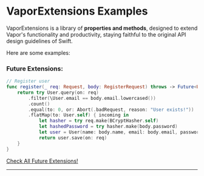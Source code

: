 # VaporExtensions Examples

VaporExtensions is a library of **properties and methods**, designed to extend Vapor's functionality and productivity, staying faithful to the original API design guidelines of Swift.

Here are some examples:

### Future Extensions:

```swift
// Register user
func register(_ req: Request, body: RegisterRequest) throws -> Future<User> {
    return try User.query(on: req)
        .filter(\User.email == body.email.lowercased())
        .count()
        .equal(to: 0, or: Abort(.badRequest, reason: "User exists!"))
        .flatMap(to: User.self) { incoming in
            let hasher = try req.make(BCryptHasher.self)
            let hashedPassword = try hasher.make(body.password)
            let user = User(name: body.name, email: body.email, password: hashedPassword)
            return user.save(on: req)
    }
}
```

[Check All Future Extensions!](https://github.com/vapor-community/vapor-extensions/blob/master/Sources/VaporExtensions/FutureExtensions.swift)

---

